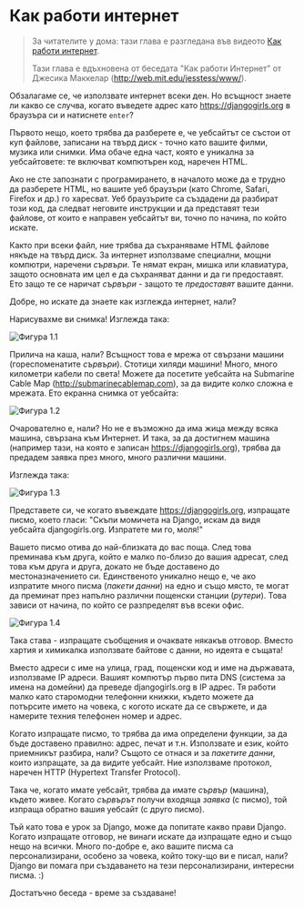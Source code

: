# Как работи интернет

> За читателите у дома: тази глава е разгледана във видеото [Как работи интернет](https://www.youtube.com/watch?v=oM9yAA09wdc).
> 
> Тази глава е вдъхновена от беседата "Как работи Интернет" от Джесика Маккелар (http://web.mit.edu/jesstess/www/).

Обзалагаме се, че използвате интернет всеки ден. Но всъщност знаете ли какво се случва, когато въведете адрес като https://djangogirls.org в браузъра си и натиснете `enter`?

Първото нещо, което трябва да разберете е, че уебсайтът се състои от куп файлове, записани на твърд диск - точно като вашите филми, музика или снимки. Има обаче една част, която е уникална за уебсайтовете: те включват компютърен код, наречен HTML.

Ако не сте запознати с програмирането, в началото може да е трудно да разберете HTML, но вашите уеб браузъри (като Chrome, Safari, Firefox и др.) го харесват. Уеб браузърите са създадени да разбират този код, да следват неговите инструкции и да представят тези файлове, от които е направен уебсайтът ви, точно по начина, по който искате.

Както при всеки файл, ние трябва да съхраняваме HTML файлове някъде на твърд диск. За интернет използваме специални, мощни компютри, наречени *сървъри*. Те нямат екран, мишка или клавиатура, защото основната им цел е да съхраняват данни и да ги предоставят. Ето защо те се наричат *сървъри* - защото те *предоставят* вашите данни.

Добре, но искате да знаете как изглежда интернет, нали?

Нарисувахме ви снимка! Изглежда така:

![Фигура 1.1](images/internet_1.png)

Прилича на каша, нали? Всъщност това е мрежа от свързани машини (гореспоменатите *сървъри*). Стотици хиляди машини! Много, много километри кабели по света! Можете да посетите уебсайта на Submarine Cable Map (http://submarinecablemap.com), за да видите колко сложна е мрежата. Ето екранна снимка от уебсайта:

![Фигура 1.2](images/internet_3.png)

Очарователно е, нали? Но не е възможно да има жица между всяка машина, свързана към Интернет. И така, за да достигнем машина (например тази, на която е записан https://djangogirls.org), трябва да предадем заявка през много, много различни машини.

Изглежда така:

![Фигура 1.3](images/internet_2.png)

Представете си, че когато въвеждате https://djangogirls.org, изпращате писмо, което гласи: "Скъпи момичета на Django, искам да видя уебсайта djangogirls.org. Изпратете ми го, моля!"

Вашето писмо отива до най-близката до вас поща. След това преминава към друга, който е малко по-близо до вашия адресат, след това към друга и друга, докато не бъде доставено до местоназначението си. Единственото уникално нещо е, че ако изпратите много писма (*пакети данни*) на едно и също място, те могат да преминат през напълно различни пощенски станции (*рутери*). Това зависи от начина, по който се разпределят във всеки офис.

![Фигура 1.4](images/internet_4.png)

Така става - изпращате съобщения и очаквате някакъв отговор. Вместо хартия и химикалка използвате байтове с данни, но идеята е същата!

Вместо адреси с име на улица, град, пощенски код и име на държавата, използваме IP адреси. Вашият компютър първо пита DNS (система за имена на домейни) да преведе djangogirls.org в IP адрес. Тя работи малко като старомодни телефонни книжки, където можете да потърсите името на човека, с когото искате да се свържете, и да намерите техния телефонен номер и адрес.

Когато изпращате писмо, то трябва да има определени функции, за да бъде доставено правилно: адрес, печат и т.н. Използвате и език, който приемникът разбира, нали? Същото се отнася и за *пакетите данни*, които изпращате, за да видите уебсайт. Ние използваме протокол, наречен HTTP (Hypertext Transfer Protocol).

Така че, когато имате уебсайт, трябва да имате *сървър* (машина), където живее. Когато *сървърът* получи входяща *заявка* (с писмо), той изпраща обратно вашия уебсайт (с друго писмо).

Тъй като това е урок за Django, може да попитате какво прави Django. Когато изпращате отговор, не винаги искате да изпращате едно и също нещо на всички. Много по-добре е, ако вашите писма са персонализирани, особено за човека, който току-що ви е писал, нали? Django ви помага при създаването на тези персонализирани, интересни писма. :)

Достатъчно беседа - време за създаване!
